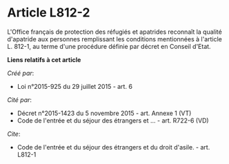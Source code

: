 # Article L812-2

L'Office français de protection des réfugiés et apatrides reconnaît la qualité d'apatride aux personnes remplissant les
conditions mentionnées à l'article L. 812-1, au terme d'une procédure définie par décret en Conseil d'Etat.

**Liens relatifs à cet article**

_Créé par_:

  - Loi n°2015-925 du 29 juillet 2015 - art. 6

_Cité par_:

  - Décret n°2015-1423 du 5 novembre 2015 - art. Annexe 1 (VT)
  - Code de l'entrée et du séjour des étrangers et ... - art. R722-6 (VD)

_Cite_:

  - Code de l'entrée et du séjour des étrangers et du droit d'asile. - art. L812-1

